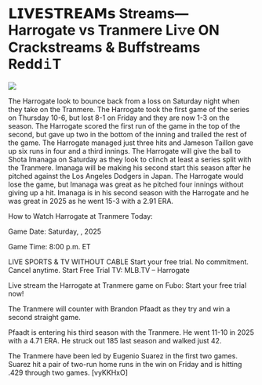 # 𝗟𝗜𝗩𝗘𝗦𝗧𝗥𝗘𝗔𝗠𝘀 Streams— Harrogate vs Tranmere Li𝚟e ON Crackstreams & Buffstreams Redd𝚒T  
  
  
[![](https://i.imgur.com/qSNzIqt.png)](https://movie.rssnews.media/sOogXvMvL.php)  
  
The Harrogate look to bounce back from a loss on Saturday night when they take on the Tranmere. The Harrogate took the first game of the series on Thursday 10-6, but lost 8-1 on Friday and they are now 1-3 on the season. The Harrogate scored the first run of the game in the top of the second, but gave up two in the bottom of the inning and trailed the rest of the game. The Harrogate managed just three hits and Jameson Taillon gave up six runs in four and a third innings. The Harrogate will give the ball to Shota Imanaga on Saturday as they look to clinch at least a series split with the Tranmere. Imanaga will be making his second start this season after he pitched against the Los Angeles Dodgers in Japan. The Harrogate would lose the game, but Imanaga was great as he pitched four innings without giving up a hit. Imanaga is in his second season with the Harrogate and he was great in 2025 as he went 15-3 with a 2.91 ERA.

How to Watch Harrogate at Tranmere Today:

Game Date: Saturday, , 2025

Game Time: 8:00 p.m. ET

LIVE SPORTS & TV WITHOUT CABLE
Start your free trial. No commitment. Cancel anytime.
Start Free Trial
TV: MLB.TV – Harrogate

Live stream the Harrogate at Tranmere game on Fubo: Start your free trial now!

The Tranmere will counter with Brandon Pfaadt as they try and win a second straight game.

Pfaadt is entering his third season with the Tranmere. He went 11-10 in 2025 with a 4.71 ERA. He struck out 185 last season and walked just 42.

The Tranmere have been led by Eugenio Suarez in the first two games. Suarez hit a pair of two-run home runs in the win on Friday and is hitting .429 through two games. [vyKKHxO]